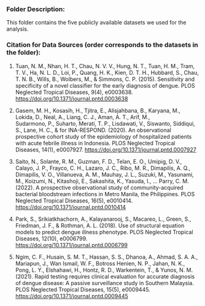 ### Folder Description:
  This folder contains the five publicly available datasets we used for the analysis.




### Citation for Data Sources (order corresponds to the datasets in the folder):

  1. Tuan, N. M., Nhan, H. T., Chau, N. V. V., Hung, N. T., Tuan, H. M., Tram, T. V., Ha, N. L. D., Loi, P., Quang, H. K., Kien, D. T. H.,    Hubbard, S., Chau, T. N. B., Wills, B., Wolbers, M., & Simmons, C. P. (2015). Sensitivity and specificity of a novel classifier for the     early diagnosis of dengue. PLOS Neglected Tropical Diseases, 9(4), e0003638. https://doi.org/10.1371/journal.pntd.0003638

  2. Gasem, M. H., Kosasih, H., Tjitra, E., Alisjahbana, B., Karyana, M., Lokida, D., Neal, A., Liang, C. J., Aman, A. T., Arif, M.,       
  Sudarmono, P., Suharto, Merati, T. P., Lisdawati, V., Siswanto, Siddiqui, S., Lane, H. C., & for INA-RESPOND. (2020). An observational   
  prospective cohort study of the epidemiology of hospitalized patients with acute febrile illness in Indonesia. PLOS Neglected Tropical   
  Diseases, 14(1), e0007927. https://doi.org/10.1371/journal.pntd.0007927

  3. Saito, N., Solante, R. M., Guzman, F. D., Telan, E. O., Umipig, D. V., Calayo, J. P., Frayco, C. H., Lazaro, J. C., Ribo, M. R., 
  Dimapilis, A. Q., Dimapilis, V. O., Villanueva, A. M., Mauhay, J. L., Suzuki, M., Yasunami, M., Koizumi, N., Kitashoji, E., Sakashita, 
  K., Yasuda, I., … Parry, C. M. (2022). A prospective observational study of community-acquired bacterial bloodstream infections in Metro 
  Manila, the Philippines. PLOS Neglected Tropical Diseases, 16(5), e0010414. https://doi.org/10.1371/journal.pntd.0010414

  4. Park, S., Srikiatkhachorn, A., Kalayanarooj, S., Macareo, L., Green, S., Friedman, J. F., & Rothman, A. L. (2018). Use of structural 
  equation models to predict dengue illness phenotype. PLOS Neglected Tropical Diseases, 12(10), e0006799. 
  https://doi.org/10.1371/journal.pntd.0006799

  5. Ngim, C. F., Husain, S. M. T., Hassan, S. S., Dhanoa, A., Ahmad, S. A. A., Mariapun, J., Wan Ismail, W. F., Botross Henien, N. P., 
  Jahan, N. K., Pong, L. Y., Elshahawi, H., Hontz, R. D., Warkentein, T., & Yunos, N. M. (2021). Rapid testing requires clinical evaluation 
  for accurate diagnosis of dengue disease: A passive surveillance study in Southern Malaysia. PLOS Neglected Tropical Diseases, 15(5), 
  e0009445. https://doi.org/10.1371/journal.pntd.0009445







